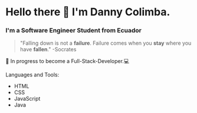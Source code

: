 # Hello there 👋 I'm Danny Colimba.

### I'm a Software Engineer Student from Ecuador


> "Falling down is not a **failure**.
> Failure comes when you **stay**
> where you have **fallen**."
> -Socrates

🌱 In progress to become a Full-Stack-Developer.💻

Languages and Tools:
- HTML
- CSS
- JavaScript
- Java

